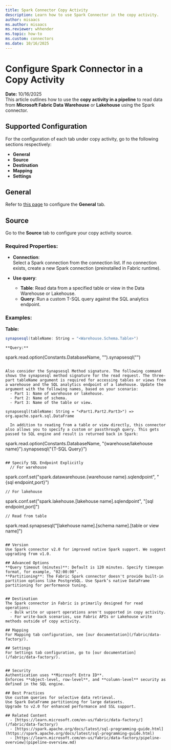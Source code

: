 ```yaml
---
title: Spark Connector Copy Activity
description: Learn how to use Spark Connector in the copy activity.
author: misaacs
ms.author: misaacs
ms.reviewer: whhender
ms.topic: how-to
ms.custom: connectors
ms.date: 10/16/2025
---
```


# Configure Spark Connector in a Copy Activity

**Date:** 10/16/2025  
This article outlines how to use the **copy activity in a pipeline** to read data from **Microsoft Fabric Data Warehouse** or **Lakehouse** using the Spark connector.

## Supported Configuration

For the configuration of each tab under copy activity, go to the following sections respectively:

- **General**
- **Source**
- **Destination**
- **Mapping**
- **Settings**

## General

Refer to [this page](pipeline-overview.md) to configure the **General** tab.


## Source

Go to the **Source** tab to configure your copy activity source.

### Required Properties:

- **Connection**:  
  Select a Spark connection from the connection list. If no connection exists, create a new Spark connection (preinstalled in Fabric runtime).

- **Use query**:  
  - **Table**: Read data from a specified table or view in the Data Warehouse or Lakehouse.  
  - **Query**: Run a custom T-SQL query against the SQL analytics endpoint.

### Examples:

**Table:**
```scala
synapsesql(tableName: String = "<Warehouse.Schema.Table>")
```

```
**Query:**
```
spark.read.option(Constants.DatabaseName, "<warehouse>").synapsesql("<T-SQL Query>")
```

Also consider the Synapsesql Method signature. The following command shows the synapsesql method signature for the read request. The three-part tableName argument is required for accessing tables or views from a warehouse and the SQL analytics endpoint of a lakehouse. Update the argument with the following names, based on your scenario:
  - Part 1: Name of warehouse or lakehouse.
  - Part 2: Name of schema.
  - Part 3: Name of the table or view.

synapsesql(tableName: String = "<Part1.Part2.Part3>") => org.apache.spark.sql.DataFrame

  In addition to reading from a table or view directly, this connector also allows you to specify a custom or passthrough query. This gets passed to SQL engine and result is returned back in Spark:
```
spark.read.option(Constants.DatabaseName, "{warehouse/lakehouse name}").synapsesql("{T-SQL Query}")
```

## Specify SQL Endpoint Explicitly 
  // For warehouse
```
spark.conf.set("spark.datawarehouse.{warehouse name}.sqlendpoint", "{sql endpoint,port}")
```
// For lakehouse
```
spark.conf.set("spark.lakehouse.[lakehouse name].sqlendpoint", "[sql endpoint,port]")
```
// Read from table
```
spark.read.synapsesql("[lakehouse name].[schema name].[table or view name]")
```

## Version 
Use Spark connector v2.0 for improved native Spark support. We suggest upgrading from v1.0.

## Advanced Options 
**Query timeout (minutes)**: Default is 120 minutes. Specify timespan format, for example, "02:00:00".
**Partitioning**: The Fabric Spark connector doesn't provide built-in partition options like PostgreSQL. Use Spark’s native DataFrame partitioning for performance tuning.


## Destination 
The Spark connector in Fabric is primarily designed for read operations:
  - Bulk write or upsert operations aren't supported in copy activity.
  - For write-back scenarios, use Fabric APIs or Lakehouse write methods outside of copy activity.

## Mapping
For Mapping tab configuration, see [our documentation](/fabric/data-factory/).

## Settings
For Settings tab configuration, go to [our documentation](/fabric/data-factory/).


## Security
Authentication uses **Microsoft Entra ID**.
Enforces **object-level, row-level**, and **column-level** security as defined in the SQL engine.

## Best Practices
Use custom queries for selective data retrieval.
Use Spark DataFrame partitioning for large datasets.
Upgrade to v2.0 for enhanced performance and SSL support.

## Related Content 
  - [https://learn.microsoft.com/en-us/fabric/data-factory/](/fabric/data-factory/)
  - [https://spark.apache.org/docs/latest/sql-programming-guide.html](https://spark.apache.org/docs/latest/sql-programming-guide.html)
  - [https://learn.microsoft.com/en-us/fabric/data-factory/pipeline-overview](pipeline-overview.md)
